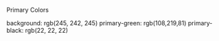 Primary Colors

background: rgb(245, 242, 245)
primary-green: rgb(108,219,81)
primary-black: rgb(22, 22, 22)
